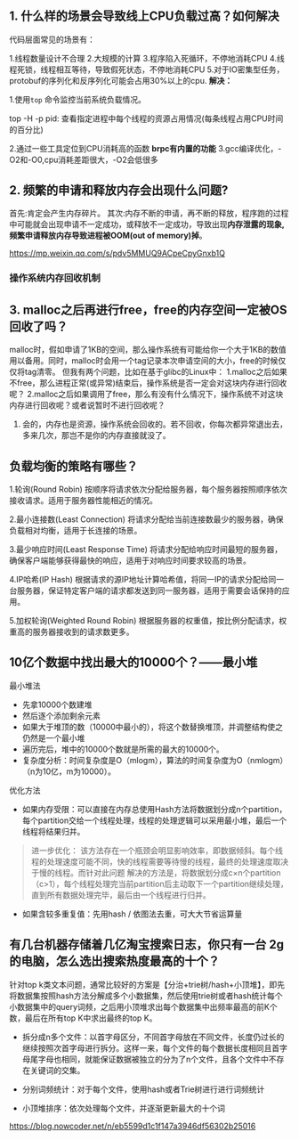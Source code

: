 #

## 1. 什么样的场景会导致线上CPU负载过高？如何解决

代码层面常见的场景有：

1.线程数量设计不合理
2.大规模的计算
3.程序陷入死循环，不停地消耗CPU
4.线程死锁，线程相互等待，导致假死状态，不停地消耗CPU
5.对于IO密集型任务，protobuf的序列化和反序列化可能会占用30%以上的cpu.
**解决：**

1.使用`top` 命令监控当前系统负载情况。

top -H -p pid: 查看指定进程中每个线程的资源占用情况(每条线程占用CPU时间的百分比)

2.通过一些工具定位到CPU消耗高的函数
**brpc有内置的功能**
3.gcc编译优化，-O2和-O0,cpu消耗差距很大，-O2会低很多

## 2. 频繁的申请和释放内存会出现什么问题?

首先:肯定会产生内存碎片。
其次:内存不断的申请，再不断的释放，程序跑的过程中可能就会出现申请不一定成功，或释放不一定成功，导致出现**内存泄露的现象,频繁申请释放内存导致进程被OOM(out of memory)掉**。

<https://mp.weixin.qq.com/s/pdv5MMUQ9ACpeCpyGnxb1Q>

### 操作系统内存回收机制

## 3. malloc之后再进行free，free的内存空间一定被OS回收了吗？

malloc时，假如申请了1KB的空间，那么操作系统有可能给你一个大于1KB的数值用以备用。同时，malloc时会用一个tag记录本次申请空间的大小，free的时候仅仅将tag清零。
但我有两个问题，比如在基于glibc的Linux中：
1.malloc之后如果不free，那么进程正常(或异常)结束后，操作系统是否一定会对这块内存进行回收呢？
2.malloc之后如果调用了free，那么有没有什么情况下，操作系统不对这块内存进行回收呢？或者说暂时不进行回收呢？

1. 会的，内存也是资源，操作系统会回收的。若不回收，你每次都异常退出去，多来几次，那岂不是你的内存直接就没了。

## 负载均衡的策略有哪些？

1.轮询(Round Robin)
按顺序将请求依次分配给服务器，每个服务器按照顺序依次接收请求。适用于服务器性能相近的情况。

2.最小连接数(Least Connection)
将请求分配给当前连接数最少的服务器，确保负载相对均衡，适用于长连接的场景。

3.最少响应时间(Least Response Time)
将请求分配给响应时间最短的服务器，确保客户端能够获得最快的响应，适用于对响应时间要求较高的场景。

4.IP哈希(IP Hash)
根据请求的源IP地址计算哈希值，将同一IP的请求分配给同一台服务器，保证特定客户端的请求都发送到同一服务器，适用于需要会话保持的应用。

5.加权轮询(Weighted Round Robin)
根据服务器的权重值，按比例分配请求，权重高的服务器接收到的请求数更多。

## 10亿个数据中找出最大的10000个？——最小堆

最小堆法

* 先拿10000个数建堆
* 然后逐个添加剩余元素
* 如果大于堆顶的数（10000中最小的），将这个数替换堆顶，并调整结构使之仍然是一个最小堆
* 遍历完后，堆中的10000个数就是所需的最大的10000个。
* 复杂度分析：时间复杂度是O（mlogm），算法的时间复杂度为O（nmlogm）（n为10亿，m为10000）。

优化方法

* 如果内存受限：可以直接在内存总使用Hash方法将数据划分成n个partition，每个partition交给一个线程处理，线程的处理逻辑可以采用最小堆，最后一个线程将结果归并。

> 进一步优化：
该方法存在一个瓶颈会明显影响效率，即数据倾斜。每个线程的处理速度可能不同，快的线程需要等待慢的线程，最终的处理速度取决于慢的线程。而针对此问题
解决的方法是，将数据划分成c×n个partition（c>1），每个线程处理完当前partition后主动取下一个partition继续处理，直到所有数据处理完毕，最后由一个线程进行归并。

* 如果含较多重复值：先用hash / 依图法去重，可大大节省运算量

## 有几台机器存储着几亿淘宝搜索日志，你只有一台 2g 的电脑，怎么选出搜索热度最高的十个？

针对top k类文本问题，通常比较好的方案是【分治+trie树/hash+小顶堆】，即先将数据集按照hash方法分解成多个小数据集，然后使用trie树或者hash统计每个小数据集中的query词频，之后用小顶堆求出每个数据集中出频率最高的前K个数，最后在所有top K中求出最终的top K。

* 拆分成n多个文件：以首字母区分，不同首字母放在不同文件，长度仍过长的继续按照次首字母进行拆分。这样一来，每个文件的每个数据长度相同且首字母尾字母也相同，就能保证数据被独立的分为了n个文件，且各个文件中不存在关键词的交集。

* 分别词频统计：对于每个文件，使用hash或者Trie树进行进行词频统计

* 小顶堆排序：依次处理每个文件，并逐渐更新最大的十个词

<https://blog.nowcoder.net/n/eb5599d1c1f147a3946df56302b25016>
